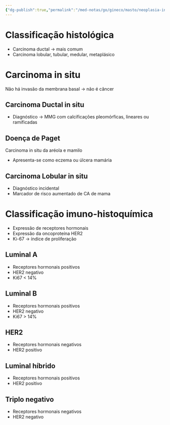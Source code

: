 ```yaml
---
{"dg-publish":true,"permalink":"/med-notas/go/gineco/masto/neoplasia-invasiva-de-mama/","tags":["review"]}
---
```


# Classificação histológica
- Carcinoma ductal -> mais comum
- Carcinoma lobular, tubular, medular, metaplásico

# Carcinoma in situ
Não há invasão da membrana basal -> não é câncer
## Carcinoma Ductal in situ
- Diagnóstico -> MMG com calcificações pleomórficas, lineares ou ramificadas
## Doença de Paget
Carcinoma in situ da aréola e mamilo
- Apresenta-se como eczema ou úlcera mamária
## Carcinoma Lobular in situ
- Diagnóstico incidental
- Marcador de risco aumentado de CA de mama

# Classificação imuno-histoquímica
- Expressão de receptores hormonais
- Expressão da oncoproteína HER2
- Ki-67 -> índice de proliferação
## Luminal A
- Receptores hormonais positivos
- HER2 negativo
- Ki67 < 14%

## Luminal B
- Receptores hormonais positivos
- HER2 negativo
- Ki67 > 14%

## HER2
- Receptores hormonais negativos
- HER2 positivo

## Luminal híbrido
- Receptores hormonais positivos
- HER2 positivo

## Triplo negativo
- Receptores hormonais negativos
- HER2 negativo